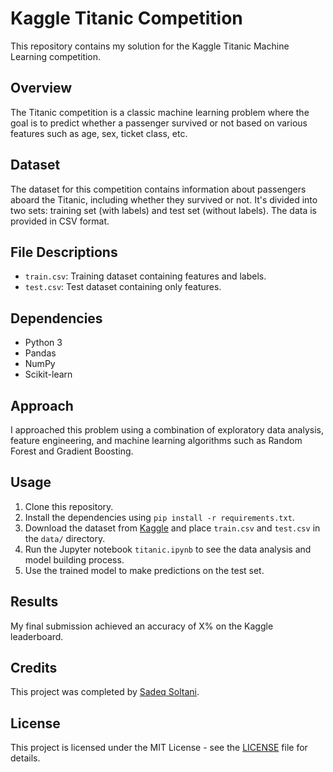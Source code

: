# Kaggle Titanic Competition

This repository contains my solution for the Kaggle Titanic Machine Learning competition.

## Overview

The Titanic competition is a classic machine learning problem where the goal is to predict whether a passenger survived or not based on various features such as age, sex, ticket class, etc.

## Dataset

The dataset for this competition contains information about passengers aboard the Titanic, including whether they survived or not. It's divided into two sets: training set (with labels) and test set (without labels). The data is provided in CSV format.

## File Descriptions

- `train.csv`: Training dataset containing features and labels.
- `test.csv`: Test dataset containing only features.

## Dependencies

- Python 3
- Pandas
- NumPy
- Scikit-learn

## Approach

I approached this problem using a combination of exploratory data analysis, feature engineering, and machine learning algorithms such as Random Forest and Gradient Boosting.

## Usage

1. Clone this repository.
2. Install the dependencies using `pip install -r requirements.txt`.
3. Download the dataset from [Kaggle](https://www.kaggle.com/c/titanic/data) and place `train.csv` and `test.csv` in the `data/` directory.
4. Run the Jupyter notebook `titanic.ipynb` to see the data analysis and model building process.
5. Use the trained model to make predictions on the test set.

## Results

My final submission achieved an accuracy of X% on the Kaggle leaderboard.

## Credits

This project was completed by [Sadeq Soltani](https://www.kaggle.com/sadeqsoltani22).

## License

This project is licensed under the MIT License - see the [LICENSE](LICENSE) file for details.
